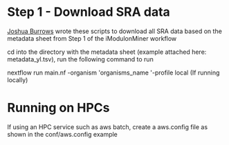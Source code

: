 # Step 1 - Download SRA data
[Joshua Burrows](https://github.com/jtburrows) wrote these scripts to download all SRA data based on the metadata sheet from Step 1 of the iModulonMiner workflow

cd into the directory with the metadata sheet (example attached here: metadata_yl.tsv), run the following command to run 

nextflow run main.nf -organism 'organisms_name '-profile local (If running locally)

# Running on HPCs

If using an HPC service such as aws batch, create a aws.config file as shown in the conf/aws.config example